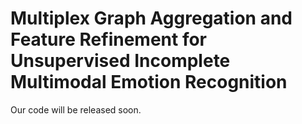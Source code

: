 # Multiplex Graph Aggregation and Feature Refinement for Unsupervised Incomplete Multimodal Emotion Recognition

Our code will be released soon.
